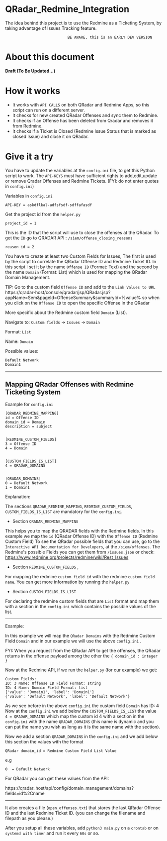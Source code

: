 # QRadar_Redmine_Integration

The idea behind this project is to use the Redmine as a Ticketing System, by taking advantage of Issues Tracking feature.


                                BE AWARE, this is an EARLY DEV VERSION  

# About this document

**Draft (To Be Updated...)**


# How it works
  
  - It works with `API CALLS` on both QRadar and Redmine Apps, so this script can run on a different server. 
  - It checks for new created QRadar Offenses and sync them to Redmine.
  - It checks if an Offense has been deleted from Qradar and removes it from Redmine.
  - It checks if a Ticket is Closed (Redmine Issue Status that is marked as closed Issue) and close it on QRadar.

# Give it a try

You have to update the variables at the `config.ini` file, to get this Python script to work. The `API-KEYS` must have sufficient rights to add,edit,update or remove Qradar Offenses and Redmine Tickets. (FYI: do not enter quotes in `config.ini`)

Variables in `config.ini`

	API-KEY = askdflkal-adfsfsdf-sdffafasdf

Get the project id from the `helper.py`

	project_id = 1 

This is the ID that the script will use to close the offenses at the QRadar. To get the `ID` go to QRADAR API : `/siem/offense_closing_reasons`

	reason_id = 2



You have to create at least two Custom Fields for Issues, The first is used by the script to correlate the QRadar Offense ID and Redmine Ticket ID.
In this script i set it by the name  `Offense ID` (Format: Text) and the second by the name  `Domain` (Format: List) which is used for mapping the QRadar Domain Management.

TIP: Go to the custom field `Offense ID` and add to the `Link Values to URL`  https://qradar-host/console/qradar/jsp/QRadar.jsp?appName=Sem&pageId=OffenseSummary&summaryId=%value% so when you click on the `Offense ID` to open the specific Offense in the QRadar

More specific about the Redmine custom field `Domain` (List).

Navigate to: `Custom fields` -> `Issues` -> `Domain`

Format: `List`

Name: `Domain`

Possible values: 
	
	Default Network
	Domain1


----------------------------------------------------------------------------------------------------------

## Mapping QRadar Offenses with Redmine Ticketing System

Example for `config.ini`


	[QRADAR_REDMINE_MAPPING]
	id = Offense ID
	domain_id = Domain
	description = subject


	[REDMINE_CUSTOM_FIELDS]
	3 = Offense ID
	4 = Domain


	[CUSTOM_FIELDS_IS_LIST]
	4 = QRADAR_DOMAINS


	[QRADAR_DOMAINS]
	0 = Default Network
	1 = Domain1


Explanation:

The sections `QRADAR_REDMINE_MAPPING`, `REDMINE_CUSTOM_FIELDS`, `CUSTOM_FIELDS_IS_LIST` are mandatory for the `config.ini`. 



- Section `QRADAR_REDMINE_MAPPING`

This helps you to map the QRADAR fields with the Redmine fields. In this example we map the `id` (QRadar Offense ID) with the `Offense ID` (Redmine Custom Field)
To see the QRadar possible fields that you can use, go to the  `Interactive API Documentation for Developers`, at the `/siem/offenses`. The Redmine's possible Fields you can get them from `/issues.json` or check: https://www.redmine.org/projects/redmine/wiki/Rest_Issues

- Section `REDMINE_CUSTOM_FIELDS` ,

For mapping the redmine `custom field id`  with the redmine `custom field name`. You can get more information by running the `helper.py`

- Section `CUSTOM_FIELDS_IS_LIST` 

For declaring the redmine custom fields that are `List` format and map them with a section in the `config.ini` which contains the possible values of the list.


----------------------------------------------------------------------------------------------------------
Example:

In this example we will map the `QRadar Domains` with the Redmine Custom Field `Domain` and in our example we will use the above `config.ini` .

FYI: When you request from the QRadar API to get the offenses, the QRadar returns in the offense payload among the other the  `{ domain_id : integer }`



Now at the Redmine API, if we run the `helper.py` (for our example) we get:


	Custom Fields:
	ID: 3 Name: Offense ID Field Format: string 
	ID: 4 Name: Domain Field Format: list 
	{'value': 'Domain1', 'label': 'Domain1'}
	{'value': 'Default Network', 'label': 'Default Network'}



As we see before in the above `config.ini` the custom field `Domain` has ID: 4 
Now  at the `config.ini` we add below the `CUSTOM_FIELDS_IS_LIST` the value ` 4 = QRADAR_DOMAINS` which map the custom id 4
with a section in the `config.ini` with the name `QRADAR_DOMAINS` (this name is dynamic and you can put the name you wish as long as it is the same name with the section).

Now we add a section `QRADAR_DOMAINS` in the `config.ini` and we add below this section the values with the format

	QRadar domain_id = Redmine Custom Field List Value

e.g

	0  = Default Network

For QRadar you can get these values from the API:

https://qradar_host/api/config/domain_management/domains?fields=id%2Cname


----------------------------------------------------------------------------------------------------------



It also creates a file (`open_offenses.txt`) that stores the last QRadar Offense ID and the last Redmine Ticket ID. (you can change the filename and filepath as you please.)

After you setup all these variables, add  `python3 main.py`  on a `crontab` or on `systemd with timer` and run it every `60s` or so. 
